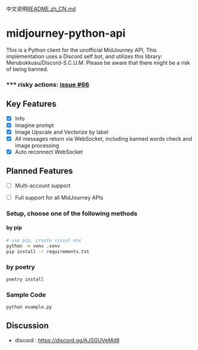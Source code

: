 中文说明[README.zh_CN.md](README.zh_CN.md)
# midjourney-python-api
This is a Python client for the unofficial MidJourney API, This implementation uses a Discord self bot, and utilizes this library: Merubokkusu/Discord-S.C.U.M. Please be aware that there might be a risk of being banned.


### *** risky actions: [issue #66](https://github.com/Merubokkusu/Discord-S.C.U.M/issues/66#issue-876713938)

## Key Features
- [x] Info
- [x] Imagine prompt
- [x] Image Upscale and Vectorize by label
- [x] All messages return via WebSocket, including banned words check and image processing
- [x] Auto reconnect WebSocket

## Planned Features
- [ ] Multi-account support
- [ ] Full support for all MidJourney APIs


### Setup, choose one of the following methods

#### by pip
```bash
# use pip, create visual env
python -m venv .venv
pip install -r requirements.txt
```


### by poetry
```bash
poetry install
```


### Sample Code

```python 
python example.py
```


## Discussion
- discord : https://discord.gg/AJSGUVeMd9
